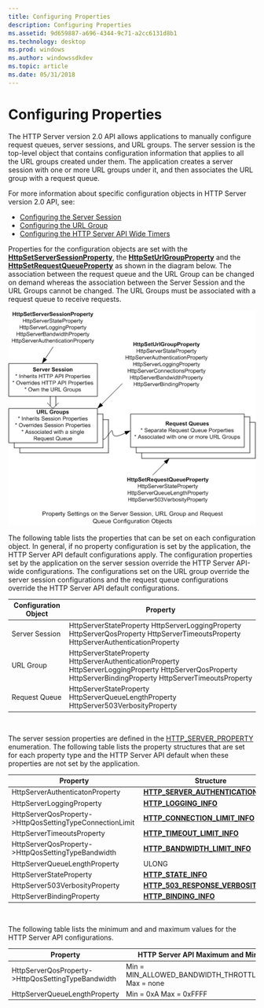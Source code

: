 ```yaml
---
title: Configuring Properties
description: Configuring Properties
ms.assetid: 9d659887-a696-4344-9c71-a2cc6131d8b1
ms.technology: desktop
ms.prod: windows
ms.author: windowssdkdev
ms.topic: article
ms.date: 05/31/2018
---
```


# Configuring Properties

The HTTP Server version 2.0 API allows applications to manually configure request queues, server sessions, and URL groups. The server session is the top-level object that contains configuration information that applies to all the URL groups created under them. The application creates a server session with one or more URL groups under it, and then associates the URL group with a request queue.

For more information about specific configuration objects in HTTP Server version 2.0 API, see:

-   [Configuring the Server Session](configuring-the-server-session.md)
-   [Configuring the URL Group](configuring-the-url-group.md)
-   [Configuring the HTTP Server API Wide Timers](configuring-the-http-server-api-wide-timers.md)

Properties for the configuration objects are set with the [**HttpSetServerSessionProperty**](/windows/desktop/api/Http/nf-http-httpsetserversessionproperty), the [**HttpSetUrlGroupProperty**](/windows/desktop/api/Http/nf-http-httpseturlgroupproperty) and the [**HttpSetRequestQueueProperty**](/windows/desktop/api/Http/nf-http-httpsetrequestqueueproperty) as shown in the diagram below. The association between the request queue and the URL Group can be changed on demand whereas the association between the Server Session and the URL Groups cannot be changed. The URL Groups must be associated with a request queue to receive requests.

![properties for the configuration objects](images/configpropinv2.png)

The following table lists the properties that can be set on each configuration object. In general, if no property configuration is set by the application, the HTTP Server API default configurations apply. The configuration properties set by the application on the server session override the HTTP Server API-wide configurations. The configurations set on the URL group override the server session configurations and the request queue configurations override the HTTP Server API default configurations.



| Configuration Object | Property                                                                                                                                                      |
|----------------------|---------------------------------------------------------------------------------------------------------------------------------------------------------------|
| Server Session       | HttpServerStateProperty HttpServerLoggingProperty HttpServerQosProperty HttpServerTimeoutsProperty HttpServerAuthenticationProperty                           |
| URL Group            | HttpServerStateProperty HttpServerAuthenticationProperty HttpServerLoggingProperty HttpServerQosProperty HttpServerBindingProperty HttpServerTimeoutsProperty |
| Request Queue        | HttpServerStateProperty HttpServerQueueLengthProperty HttpServer503VerbosityProperty                                                                          |



 

The server session properties are defined in the [HTTP\_SERVER\_PROPERTY](/windows/desktop/api/Http/ne-http-_http_server_property) enumeration. The following table lists the property structures that are set for each property type and the HTTP Server API default when these properties are not set by the application.



| Property                                                    | Structure                                                                     | HTTP Server API Default    |
|-------------------------------------------------------------|-------------------------------------------------------------------------------|----------------------------|
| HttpServerAuthenticatonProperty                             | [**HTTP\_SERVER\_AUTHENTICATION\_INFO**](/windows/desktop/api/Http/ns-http-_http_server_authentication_info) | No Authentication          |
| HttpServerLoggingProperty                                   | [**HTTP\_LOGGING\_INFO**](/windows/desktop/api/Http/ns-http-_http_logging_info)                              | No Logging                 |
| HttpServerQosProperty-&gt;HttpQosSettingTypeConnectionLimit | [**HTTP\_CONNECTION\_LIMIT\_INFO**](/windows/desktop/api/Http/ns-http-_http_connection_limit_info)           | No Limit                   |
| HttpServerTimeoutsProperty                                  | [**HTTP\_TIMEOUT\_LIMIT\_INFO**](/windows/desktop/api/Http/ns-http-_http_timeout_limit_info)                 | 120 sec.                   |
| HttpServerQosProperty-&gt;HttpQosSettingTypeBandwidth       | [**HTTP\_BANDWIDTH\_LIMIT\_INFO**](/windows/desktop/api/Http/ns-http-_http_bandwidth_limit_info)             | No Limit                   |
| HttpServerQueueLengthProperty                               | ULONG                                                                         | 1000                       |
| HttpServerStateProperty                                     | [**HTTP\_STATE\_INFO**](/windows/desktop/api/Http/ns-http-_http_state_info)                                  | Enabled                    |
| HttpServer503VerbosityProperty                              | [**HTTP\_503\_RESPONSE\_VERBOSITY**](/windows/desktop/api/Http/ne-http-_http_503_response_verbosity)         | HttpResponseVerbosityBasic |
| HttpServerBindingProperty                                   | [**HTTP\_BINDING\_INFO**](/windows/desktop/api/Http/ns-http-_http_binding_info)                              | None                       |



 

The following table lists the minimum and and maximum values for the HTTP Server API configurations.



| Property                                              | HTTP Server API Maximum and Minimum                        |
|-------------------------------------------------------|------------------------------------------------------------|
| HttpServerQosProperty-&gt;HttpQosSettingTypeBandwidth | Min = MIN\_ALLOWED\_BANDWIDTH\_THROTTLING\_RATE Max = none |
| HttpServerQueueLengthProperty                         | Min = 0xA Max = 0xFFFF                                     |



 

 

 




